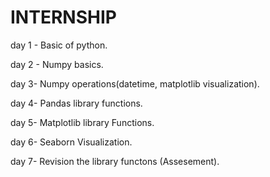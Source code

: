 # INTERNSHIP

day 1 - Basic of python.

day 2 - Numpy basics.

day 3- Numpy operations(datetime, matplotlib visualization).

day 4- Pandas library functions.

day 5- Matplotlib library Functions.

day 6- Seaborn Visualization.

day 7- Revision the library functons (Assesement).
